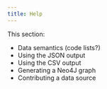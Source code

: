 ```yaml
---
title: Help
---
```


This section:

* Data semantics (code lists?)
* Using the JSON output
* Using the CSV output
* Generating a Neo4J graph
* Contributing a data source